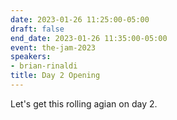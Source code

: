 ```yaml
---
date: 2023-01-26 11:25:00-05:00
draft: false
end_date: 2023-01-26 11:35:00-05:00
event: the-jam-2023
speakers:
- brian-rinaldi
title: Day 2 Opening
---
```



Let's get this rolling agian on day 2.
